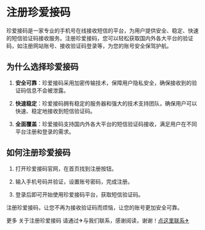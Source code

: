 # 注册珍爱接码

珍爱接码是一家专业的手机号在线接收短信的平台，为用户提供安全、稳定、快速的短信验证码接收服务。注册珍爱接码，您可以轻松获取国内外各大平台的验证码，如注册网站账号、接收验证码登录等，为您的账号安全保驾护航。

## 为什么选择珍爱接码

1. **安全可靠**：珍爱接码采用加密传输技术，保障用户隐私安全，确保接收到的验证码信息不会被泄露。

2. **快速稳定**：珍爱接码拥有稳定的服务器和强大的技术支持团队，确保用户可以快速、稳定地接收到短信验证码。

3. **全面覆盖**：珍爱接码支持国内外各大平台的短信验证码接收，满足用户在不同平台注册和登录的需求。

## 如何注册珍爱接码

1. 打开珍爱接码官网，在首页找到注册按钮。

2. 输入手机号码并验证，设置账号密码，完成注册。

3. 登录后即可开始使用珍爱接码平台，获取短信验证码。

注册珍爱接码，让您不再为接收验证码而烦恼，让您的账号更加安全可靠。

更多 关于注册珍爱接码 请通过✈与我们联系，感谢阅读，谢谢！[点这里联系✈](https://lm.k02.cc)